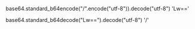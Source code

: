
base64.standard_b64encode("/".encode("utf-8")).decode("utf-8")
'Lw=='

base64.standard_b64decode("Lw==").decode("utf-8")
'/'
